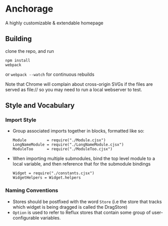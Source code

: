 # Anchorage
A highly customizable & extendable homepage

## Building

clone the repo, and run

    npm install
    webpack

or `webpack --watch` for continuous rebuilds

Note that Chrome will complain about cross-origin SVGs if the files are served
as file:// so you may need to run a local webserver to test.

## Style and Vocabulary

### Import Style
- Group associated imports together in blocks, formatted like so:

  ```
  Module         = require("./Module.cjsx")
  LongNameModule = require("./LongNameModule.cjsx")
  ModuleToo      = require("./ModuleToo.cjsx")
  ```

- When importing multiple submodules, bind the top level module to
  a local variable, and then reference that for the submodule
  bindings

  ```
  Widget = require("./constants.cjsx")
  WidgetHelpers = Widget.helpers
  ```

### Naming Conventions
- Stores should be postfixed with the word `Store` (i.e the store
  that tracks which widget is being dragged is called the DragStore)
- `Option` is used to refer to Reflux stores that contain some
  group of user-configurable variables.

